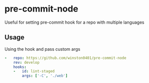 # pre-commit-node

Useful for setting pre-commit hook for a repo with multiple languages

## Usage

Using the hook and pass custom args

```yaml
-   repo: https://github.com/winston0401/pre-commit-node
    rev: develop
    hooks:
    -   id: lint-staged
        args: ['-C', './web']
```